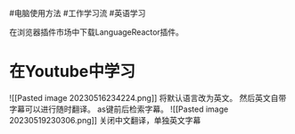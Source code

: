#电脑使用方法 #工作学习流 #英语学习

在浏览器插件市场中下载LanguageReactor插件。

# 在Youtube中学习
![[Pasted image 20230516234224.png]]
将默认语言改为英文。
然后英文自带字幕可以进行随时翻译。
as键前后检索字幕。
![[Pasted image 20230519230306.png]]
关闭中文翻译，单独英文字幕